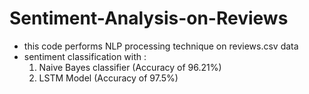 # Sentiment-Analysis-on-Reviews
- this code performs NLP processing technique on reviews.csv data  
- sentiment classification with :
  1. Naive Bayes classifier (Accuracy of 96.21%)
  2. LSTM Model (Accuracy of 97.5%)
